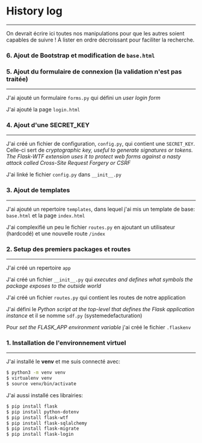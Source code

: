 # History log
---
On devrait écrire ici toutes nos manipulations pour que les autres soient capables de suivre !
À lister en ordre décroissant pour faciliter la recherche.

### 6. Ajout de Bootstrap et modification de `base.html`

### 5. Ajout du formulaire de connexion (la validation n'est pas traitée)
---
J'ai ajouté un formulaire `forms.py` qui défini un *user login form*

J'ai ajouté la page `login.html`

### 4. Ajout d'une SECRET_KEY
---
J'ai créé un fichier de configuration, `config.py`, qui contient une `SECRET_KEY`. Celle-ci sert de *cryptographic key, useful to generate signatures or tokens. The Flask-WTF extension uses it to protect web forms against a nasty attack called Cross-Site Request Forgery or CSRF*

J'ai linké le fichier `config.py` dans `__init__.py`

### 3. Ajout de templates
---
J'ai ajouté un repertoire `templates`, dans lequel j'ai mis un template de base: `base.html` et la page `index.html`

J'ai complexifié un peu le fichier `routes.py` en ajoutant un utilisateur (hardcodé) et une nouvelle route `/index`

### 2. Setup des premiers packages et routes
---
J'ai créé un repertoire `app`

J'ai créé un fichier `__init__.py` qui *executes and defines what symbols the package exposes to the outside world*

J'ai créé un fichier `routes.py` qui contient les routes de notre application

J'ai défini le *Python script at the top-level that defines the Flask application instance* et il se nomme `sdf.py` (systemedefacturation)

Pour *set the FLASK_APP environment variable* j'ai créé le fichier `.flaskenv`

### 1. Installation de l'environnement virtuel
---
J'ai installé le **venv** et me suis connecté avec: 
```bash
$ python3 -m venv venv
$ virtualenv venv
$ source venv/bin/activate
```

J'ai aussi installé ces librairies:
```bash
$ pip install flask
$ pip install python-dotenv
$ pip install flask-wtf
$ pip install flask-sqlalchemy
$ pip install flask-migrate
$ pip install flask-login
```
